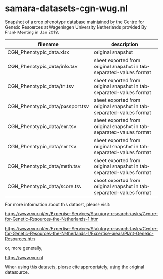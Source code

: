 # samara-datasets-cgn-wug.nl
Snapshot of a crop phenotype database maintained by the Centre for Genetic Resources at Wageningen University Netherlands provided By Frank Menting in Jan 2018.

 filename | description 
 --- | ---
 CGN_Phenotypic_data.xlsx | original snapshot
 CGN_Phenotypic_data/info.tsv | sheet exported from original snapshot in tab-separated-values format
 CGN_Phenotypic_data/trt.tsv | sheet exported from original snapshot in tab-separated-values format
 CGN_Phenotypic_data/passport.tsv | sheet exported from original snapshot in tab-separated-values format
 CGN_Phenotypic_data/enr.tsv| sheet exported from original snapshot in tab-separated-values format
 CGN_Phenotypic_data/cnr.tsv | sheet exported from original snapshot in tab-separated-values format
 CGN_Phenotypic_data/meth.tsv | sheet exported from original snapshot in tab-separated-values format
 CGN_Phenotypic_data/score.tsv | sheet exported from original snapshot in tab-separated-values format

 
For more information about this dataset, please visit:

https://www.wur.nl/en/Expertise-Services/Statutory-research-tasks/Centre-for-Genetic-Resources-the-Netherlands-1.htm

https://www.wur.nl/en/Expertise-Services/Statutory-research-tasks/Centre-for-Genetic-Resources-the-Netherlands-1/Expertise-areas/Plant-Genetic-Resources.htm 

or, more generally,

https://www.wur.nl 

When using this datasets, please cite appropriately, using the original datasource. 
